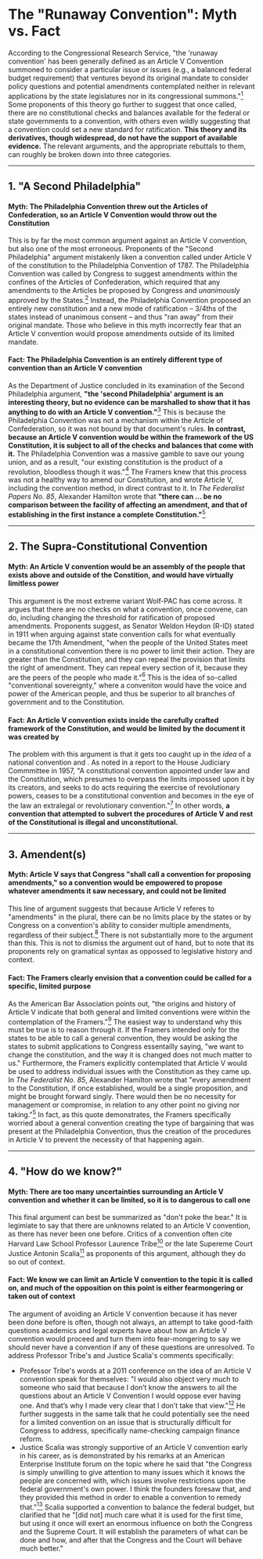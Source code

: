 # The "Runaway Convention": Myth vs. Fact

According to the Congressional Research Service, "the 'runaway convention' has been generally defined as an Article V Convention summoned to consider a particular issue or issues (e.g., a balanced federal budget requirement) that ventures beyond its original mandate to consider policy questions and potential amendments contemplated neither in relevant applications by the state legislatures nor in its congressional summons."[<sup>1</sup>] Some proponents of this theory go further to suggest that once called, there are no constitutional checks and balances available for the federal or state governments to a convention, with others even wildly suggesting that a convention could set a new standard for ratification. __This theory and its derivatives, though widespread, do not have the support of available evidence.__ The relevant arguments, and the appropriate rebuttals to them, can roughly be broken down into three categories.

----

## 1. "A Second Philadelphia"

#### Myth: The Philadelphia Convention threw out the Articles of Confederation, so an Article V Convention would throw out the Constitution
This is by far the most common argument against an Article V convention, but also one of the most erroneous. Proponents of the "Second Philadelphia" argument mistakenly liken a convention called under Article V of the constitution to the Philadelphia Convention of 1787. The Philadelphia Convention was called by Congress to suggest amendments within the confines of the Articles of Confederation, which required that any amendments to the Articles be proposed by Congress and *unanimously* approved by the States.[<sup>2</sup>] Instead, the Philadelphia Convention proposed an entirely new constitution and a new mode of ratification – 3/4ths of the states instead of unanimous consent – and thus "ran away" from their original mandate. Those who believe in this myth incorrectly fear that an Article V convention would propose amendments outside of its limited mandate.

#### Fact: The Philadelphia Convention is an entirely different type of convention than an Article V convention
As the Department of Justice concluded in its examination of the Second Philadelphia argument, __"the 'second Philadelphia' argument is an interesting theory, but no evidence can be marshalled to show that it has anything to do with an Article V convention."__[<sup>3</sup>] This is because the Philadelphia Convention was not a mechanism within the Article of Confederation, so it was not bound by that document's rules. __In contrast, because an Article V convention would be within the framework of the US Constitution, it is subject to all of the checks and balances that come with it.__ The Philadelphia Convention was a massive gamble to save our young union, and as a result, "our existing constitution is the product of a revolution, bloodless though it was."[<sup>4</sup>] The Framers knew that this process was not a healthy way to amend our Constitution, and wrote Article V, including the convention method, in direct contrast to it. In *The Federalist Papers No. 85*, Alexander Hamilton wrote that __"there can ... be no comparison between the facility of affecting an amendment, and that of establishing in the first instance a complete Constitution."__[<sup>5</sup>]

----

## 2. The Supra-Constitutional Convention

#### Myth: An Article V convention would be an assembly of the people that exists above and outside of the Constition, and would have virtually limitless power
This argument is the most extreme variant Wolf-PAC has come across. It argues that there are no checks on what a convention, once convene, can do, including changing the threshold for ratification of proposed amendments. Proponents suggest, as Senator Weldon Heydon (R-ID) stated in 1911 when arguing against state convention calls for what eventually became the 17th Amendment, "when the people of the United States meet in a constitutional convention there is no power to limit their action. They are greater than the Constitution, and they can repeal the provision that limits the right of amendment. They can repeal every section of it, because they are the peers of the people who made it."[<sup>6</sup>] This is the idea of so-called "conventional sovereignty," where a conveniton would have the voice and power of the American people, and thus be superior to all branches of government and to the Constitution. 

#### Fact: An Article V convention exists inside the carefully crafted framework of the Constitution, and would be limited by the document it was created by
The problem with this argument is that it gets too caught up in the *idea* of a national convention and . As noted in a report to the House Judiciary Commmittee in 1957, "A constitutional convention appointed under law and the Constitution, which presumes to overpass the limits impossed upon it by its creators, and seeks to do acts requiring the exercise of revolutionary powers, ceases to be a constitutional convention and becomes in the eye of the law an extralegal or revolutionary convention."[<sup>7</sup>] In other words, __a convention that attempted to subvert the procedures of Article V and rest of the Constitutional is illegal and unconstitutional.__

----

## 3. Amendent(s)

#### Myth: Article V says that Congress "shall call a convention for proposing amendments," so a convention would be empowered to propose whatever amendments it saw necessary, and could not be limited
This line of argument suggests that because Article V referes to "amendments" in the plural, there can be no limits place by the states or by Congress on a convention's ability to consider multiple amendments, regardless of their subject.[<sup>8</sup>] There is not substantially more to the argument than this. This is not to dismiss the argument out of hand, but to note that its proponents rely on gramatical syntax as oppossed to legislative history and context.

#### Fact: The Framers clearly envision that a convention could be called for a specific, limited purpose
As the American Bar Association points out, "the origins and history of Article V indicate that both general and limited conventions were within the contemplation of the Framers."[<sup>9</sup>] The easiest way to understand why this must be true is to reason through it. If the Framers intended only for the states to be able to call a general convention, they would be asking the states to submit applications to Congress essentailly saying, "we want to change the constitution, and the way it is changed does not much matter to us." Furthermore, the Framers explicitly contemplated that Article V would be used to address individual issues with the Constitution as they came up. In *The Federalist No. 85*, Alexander Hamilton wrote that "every amendment to the Constitution, if once established, would be a single proposition, and might be brought forward singly. There would then be no necessity for management or compromise, in relation to any other point no giving nor taking."[<sup>5</sup>] In fact, as this quote demonstrates, the Framers specifically worried about a general convention creating the type of bargaining that was present at the Philadelphia Convention, thus the creation of the procedures in Article V to prevent the necessity of that happening again.

----

## 4. "How do we know?"

#### Myth: There are too many uncertainties surrounding an Article V convention and whether it can be limited, so it is to dangerous to call one
This final argument can best be summarized as "don't poke the bear." It is legimiate to say that there are unknowns related to an Article V convention, as there has never been one before. Critics of a convention often cite Harvard Law School Professor Laurence Tribe[<sup>10</sup>] or the late Supereme Court Justice Antonin Scalia[<sup>11</sup>] as proponents of this argument, although they do so out of context.

#### Fact: We know we can limit an Article V convention to the topic it is called on, and much of the opposition on this point is either fearmongering or taken out of context
The argument of avoiding an Article V convention because it has never been done before is often, though not always, an attempt to take good-faith questions academics and legal experts have about how an Article V convention would proceed and turn them into fear-mongering to say we should never have a convention if any of these questions are unresolved. To address Professor Tribe's and Justice Scalia's comments specifically:
  
* Professor Tribe's words at a 2011 conference on the idea of an Article V convention speak for themselves: "I would also object very much to someone who said that because I don’t know the answers to all the questions about an Article V Convention I would oppose ever having one. And that’s why I made very clear that I don’t take that view."[<sup>12</sup>] He further suggests in the same talk that he could potentially see the need for a limited convention on an issue that is structurally difficult for Congress to address, specifically name-checking campaign finance reform.
* Justice Scalia was strongly supportive of an Article V convention early in his career, as is demonstrated by his remarks at an American Enterprise Institute forum on the topic where he said that "the Congress is simply unwilling to give attention to many issues which it knows the people are concerned with, which issues involve restrictions upon the federal government's own power. I think the founders foresaw that, and they provided this method in order to enable a convention to remedy that."[<sup>13</sup>] Scalia supported a convention to balance the federal budget, but clarified that he "[did not] much care what it is used for the first time, but using it once will exert an enormous influence on both the Congress and the Supreme Court. It will establish the parameters of what can be done and how, and after that the Congress and the Court will behave much better."

[<sup>1</sup>]:https://wolf-pac.com/wp-content/themes/wolf-pac/img/resources/pdf_CRS_Contemporary_Issues.pdf
[<sup>2</sup>]:http://memory.loc.gov/cgi-bin/ampage?collId=llsl&fileName=001/llsl001.db&recNum=131
[<sup>3</sup>]:https://wolf-pac.com/wp-content/themes/wolf-pac/img/resources/pdf_DOJ_Limited_Conventions.pdf
[<sup>4</sup>]:https://repository.law.umich.edu/cgi/viewcontent.cgi?article=1001&context=michigan_legal_studies
[<sup>5</sup>]:https://avalon.law.yale.edu/18th_century/fed85.asp
[<sup>6</sup>]:https://www.govinfo.gov/app/details/GPO-CRECB-1911-pt3-v46/GPO-CRECB-1911-pt3-v46-11
[<sup>7</sup>]:https://babel.hathitrust.org/cgi/pt?id=umn.31951d01949375g&view=1up&seq=35
[<sup>8</sup>]:https://scholarship.law.umn.edu/cgi/viewcontent.cgi?article=2985&context=mlr
[<sup>9</sup>]:https://wolf-pac.com/wp-content/themes/wolf-pac/img/resources/pdf_ABA_Full_Report.pdf
[<sup>10</sup>]:https://heinonline.org/HOL/P?h=hein.journals/mcglr10&i=646
[<sup>11</sup>]:https://www.c-span.org/video/?c4766984/2014-scalia-quote-constitution-conventions-context
[<sup>12</sup>]:https://www.youtube.com/watch?v=ZbJ7NOF3HRU&feature=youtu.be&t=4596
[<sup>13</sup>]:https://www.youtube.com/watch?v=1yKuLPKhN-M&feature=youtu.be